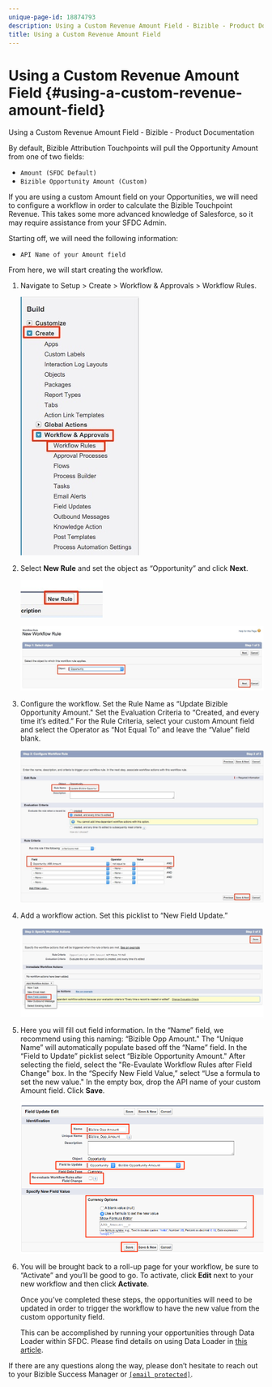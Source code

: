 ```yaml
---
unique-page-id: 18874793
description: Using a Custom Revenue Amount Field - Bizible - Product Documentation
title: Using a Custom Revenue Amount Field
---
```


# Using a Custom Revenue Amount Field {#using-a-custom-revenue-amount-field}

Using a Custom Revenue Amount Field - Bizible - Product Documentation

By default, Bizible Attribution Touchpoints will pull the Opportunity Amount from one of two fields:

* `Amount (SFDC Default)`
* `Bizible Opportunity Amount (Custom)`

If you are using a custom Amount field on your Opportunities, we will need to configure a workflow in order to calculate the Bizible Touchpoint Revenue. This takes some more advanced knowledge of Salesforce, so it may require assistance from your SFDC Admin.

Starting off, we will need the following information:

* `API Name of your Amount field`

From here, we will start creating the workflow.

1. Navigate to Setup > Create > Workflow & Approvals > Workflow Rules.

   ![](assets/1.jpg)

1. Select **New Rule** and set the object as “Opportunity” and click **Next**.

   ![](assets/2.jpg)

   ![](assets/3.jpg)

1. Configure the workflow. Set the Rule Name as “Update Bizible Opportunity Amount." Set the Evaluation Criteria to “Created, and every time it’s edited.” For the Rule Criteria, select your custom Amount field and select the Operator as “Not Equal To” and leave the “Value” field blank.

   ![](assets/4.jpg)

1. Add a workflow action. Set this picklist to “New Field Update.”

   ![](assets/5.jpg)

1. Here you will fill out field information. In the “Name” field, we recommend using this naming: “Bizible Opp Amount." The “Unique Name” will automatically populate based off the “Name” field. In the “Field to Update” picklist select “Bizible Opportunity Amount." After selecting the field, select the "Re-Evaulate Workflow Rules after Field Change" box. In the “Specify New Field Value,” select “Use a formula to set the new value." In the empty box, drop the API name of your custom Amount field. Click **Save**.

   ![](assets/6.png)

1. You will be brought back to a roll-up page for your workflow, be sure to “Activate” and you’ll be good to go. To activate, click **Edit** next to your new workflow and then click **Activate**.&nbsp;

   Once you’ve completed these steps, the opportunities will need to be updated in order to trigger the workflow to have the new value from the custom opportunity field.

   This can be accomplished by running your opportunities through Data Loader within SFDC. Please find details on using Data Loader in [this article](http://docs.marketo.com/x/kwEgAQ).

If there are any questions along the way, please don’t hesitate to reach out to your Bizible Success Manager or [`[email protected]`](http://docs.marketo.com/cdn-cgi/l/email-protection#50232520203f22241032392a39323c357e333f3d).

